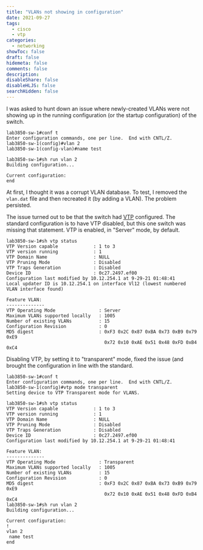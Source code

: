 ```yaml
---
title: "VLANs not showing in configuration"
date: 2021-09-27
tags:
  - cisco
  - vtp
categories:
  - networking
showToc: false
draft: false
hidemeta: false
comments: false
description:
disableShare: false
disableHLJS: false
searchHidden: false
---
```


I was asked to hunt down an issue where newly-created VLANs were not showing up
in the running configuration (or the startup configuration) of the switch.

```cisco
lab3850-sw-1#conf t
Enter configuration commands, one per line.  End with CNTL/Z.
lab3850-sw-1(config)#vlan 2
lab3850-sw-1(config-vlan)#name test
```

```cisco
lab3850-sw-1#sh run vlan 2
Building configuration...

Current configuration:
end
```

At first, I thought it was a corrupt VLAN database.  To test, I removed
the `vlan.dat` file and then recreated it (by adding a VLAN).  The problem
persisted.

The issue turned out to be that the switch had [VTP][vtp] configured.  The
standard configuration is to have VTP disabled, but this one switch was missing
that statement.  VTP is enabled, in "Server" mode, by default.

```cisco
lab3850-sw-1#sh vtp status
VTP Version capable             : 1 to 3
VTP version running             : 1
VTP Domain Name                 : NULL
VTP Pruning Mode                : Disabled
VTP Traps Generation            : Disabled
Device ID                       : 0c27.2497.ef00
Configuration last modified by 10.12.254.1 at 9-29-21 01:48:41
Local updater ID is 10.12.254.1 on interface Vl12 (lowest numbered VLAN interface found)

Feature VLAN:
--------------
VTP Operating Mode                : Server
Maximum VLANs supported locally   : 1005
Number of existing VLANs          : 15
Configuration Revision            : 0
MD5 digest                        : 0xF3 0x2C 0x87 0xBA 0x73 0xB9 0x79 0xE9
                                    0x72 0x10 0xAE 0x51 0x48 0xFD 0xB4 0xC4
```

Disabling VTP, by setting it to "transparent" mode, fixed the issue (and
brought the configuration in line with the standard.

```cisco
lab3850-sw-1#conf t
Enter configuration commands, one per line.  End with CNTL/Z.
lab3850-sw-1(config)#vtp mode transparent
Setting device to VTP Transparent mode for VLANS.
```

```cisco
lab3850-sw-1#sh vtp status
VTP Version capable             : 1 to 3
VTP version running             : 1
VTP Domain Name                 : NULL
VTP Pruning Mode                : Disabled
VTP Traps Generation            : Disabled
Device ID                       : 0c27.2497.ef00
Configuration last modified by 10.12.254.1 at 9-29-21 01:48:41

Feature VLAN:
--------------
VTP Operating Mode                : Transparent
Maximum VLANs supported locally   : 1005
Number of existing VLANs          : 15
Configuration Revision            : 0
MD5 digest                        : 0xF3 0x2C 0x87 0xBA 0x73 0xB9 0x79 0xE9
                                    0x72 0x10 0xAE 0x51 0x48 0xFD 0xB4 0xC4
lab3850-sw-1#sh run vlan 2
Building configuration...

Current configuration:
!
vlan 2
 name test
end
```

[vtp]: https://www.cisco.com/c/en/us/support/docs/lan-switching/vtp/10558-21.html
